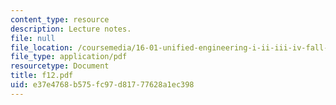```yaml
---
content_type: resource
description: Lecture notes.
file: null
file_location: /coursemedia/16-01-unified-engineering-i-ii-iii-iv-fall-2005-spring-2006/e37e4768b575fc97d81777628a1ec398_f12.pdf
file_type: application/pdf
resourcetype: Document
title: f12.pdf
uid: e37e4768-b575-fc97-d817-77628a1ec398
---
```

